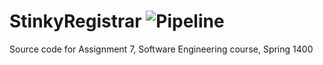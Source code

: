 # StinkyRegistrar ![Pipeline](https://github.com/alizare1/StinkyRegistrar/workflows/pipeline/badge.svg)
Source code for Assignment 7, Software Engineering course, Spring 1400
